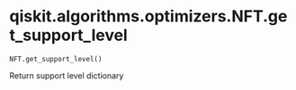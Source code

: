 # qiskit.algorithms.optimizers.NFT.get\_support\_level

`NFT.get_support_level()`

Return support level dictionary
